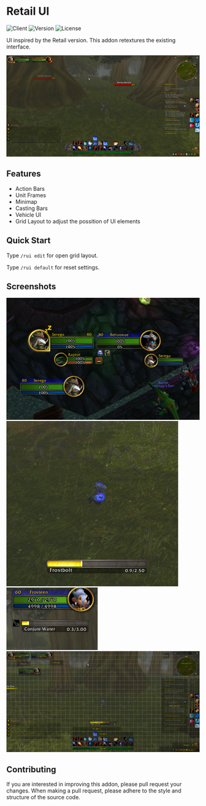# Retail UI

![Client](https://img.shields.io/badge/Client-3%2E3%2E5a-blue) ![Version](https://img.shields.io/badge/Version-1%2E3-blue) ![License](https://img.shields.io/badge/License-MIT-green)

UI inspired by the Retail version. This addon retextures the existing interface.

![Preview](media/RUI-1.png)

## Features

- Action Bars
- Unit Frames
- Minimap
- Casting Bars
- Vehicle UI
- Grid Layout to adjust the possition of UI elements

## Quick Start

Type ``/rui edit`` for open grid layout.

Type ``/rui default`` for reset settings.

## Screenshots

![Screenshot-1](media/RUI-2.png)
![Screenshot-2](media/RUI-3.png)
![Screenshot-3](media/RUI-4.png)
![Screenshot-4](media/RUI-5.png)

## Contributing

If you are interested in improving this addon, please pull request your changes. 
When making a pull request, please adhere to the style and structure of the source code.
